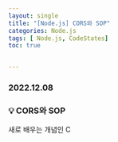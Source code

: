 ```yaml
---
layout: single
title: "[Node.js] CORS와 SOP"
categories: Node.js
tags: [ Node.js, CodeStates]
toc: true


---
```


### 2022.12.08

### 💡  CORS와 SOP

새로 배우는 개념인 C